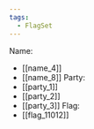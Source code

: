 ```yaml
---
tags:
  - FlagSet
---
```

Name:
- [[name_4]]
- [[name_8]]
Party:
- [[party_1]]
- [[party_2]]
- [[party_3]]
Flag:
- [[flag_11012]]
